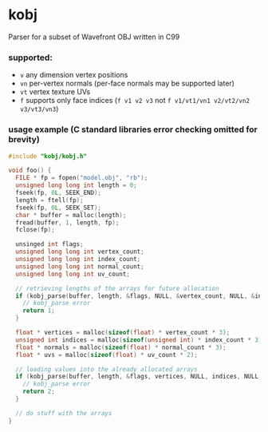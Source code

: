 # kobj
Parser for a subset of Wavefront OBJ written in C99

### supported:
- `v` any dimension vertex positions
- `vn` per-vertex normals (per-face normals may be supported later)
- `vt` vertex texture UVs
- `f` supports only face indices (`f v1 v2 v3` not `f v1/vt1/vn1 v2/vt2/vn2 v3/vt3/vn3`)

### usage example (C standard libraries error checking omitted for brevity)
```c
#include "kobj/kobj.h"

void foo() {
  FILE * fp = fopen("model.obj", "rb");
  unsigned long long int length = 0;
  fseek(fp, 0L, SEEK_END);
  length = ftell(fp);
  fseek(fp, 0L, SEEK_SET);
  char * buffer = malloc(length);
  fread(buffer, 1, length, fp);
  fclose(fp);

  unsinged int flags;
  unsigned long long int vertex_count;
  unsigned long long int index_count;
  unsigned long long int normal_count;
  unsigned long long int uv_count;

  // retrieving lengths of the arrays for future allocation
  if (kobj_parse(buffer, length, &flags, NULL, &vertex_count, NULL, &index_count, NULL, &normal_count, NULL, &uv_count) < KOBJ_SUCCESS) {
    // kobj_parse error
    return 1;
  }

  float * vertices = malloc(sizeof(float) * vertex_count * 3);
  unsigned int indices = malloc(sizeof(unsigned int) * index_count * 3);
  float * normals = malloc(sizeof(float) * normal_count * 3);
  float * uvs = malloc(sizeof(float) * uv_count * 2);

  // loading values into the already allocated arrays
  if (kobj_parse(buffer, length, &flags, vertices, NULL, indices, NULL, normals, NULL, uvs, NULL) < KOBJ_SUCCESS) {
    // kobj_parse error
    return 2;
  }

  // do stuff with the arrays
}
```
